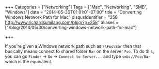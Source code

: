 +++
Categories = ["Networking"]
Tags = ["Mac", "Networking", "SMB", "Windows"]
date = "2014-05-30T01:01:01-07:00"
title = "Converting Windows Network Path for Mac"
disqusIdentifier = "258 http://www.richardsumilang.com/blog/?p=258"
aliases = ["/blog/2014/05/30/converting-windows-network-path-for-mac"]

+++

If you're given a Windows network path such as `\\Foo\Bar` then that basically
means connect to shared folder `Bar` on the server `Foo`. To do this, you can go
`Finder` -&gt; `Go` -&gt; `Connect to Server...` and type `smb://Foo/Bar` which
is the equivalent.